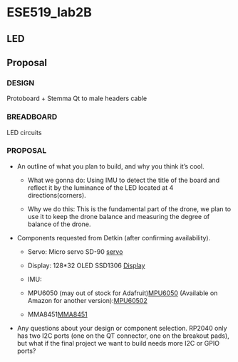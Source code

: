 # ESE519_lab2B


## LED


## Proposal
### DESIGN
Protoboard + Stemma Qt to male headers cable

### BREADBOARD
LED circuits

### PROPOSAL
- An outline of what you plan to build, and why you think it’s cool.

  - What we gonna do: 
Using IMU to detect the title of the board and reflect it by the luminance of the LED located at 4 directions(corners). 

  - Why we do this: 
This is the fundamental part of the drone, we plan to use it to keep the drone balance and measuring the degree of balance of the drone. 

- Components requested from Detkin (after confirming availability).
    - Servo: Micro servo SD-90 [servo](https://www.digikey.com/en/products/detail/gearbox-labs/PART%2520MICRO%2520SERVO%2520SG-90%2520ANALOG/16159912?utm_adgroup=Motors%20-%20AC%2C%20DC&utm_source=google&utm_medium=cpc&utm_campaign=Shopping_Product_Motors%2C%20Solenoids%2C%20Driver%20Boards%2FModules_NEW&utm_term=&utm_content=Motors%20-%20AC%2C%20DC&gclid=CjwKCAjwwL6aBhBlEiwADycBIKHGbRNoXgU73AqBxXqaXLsZl-pzncPgMMfCcFZEfmzbnrYH58MbdxoCAd8QAvD_BwE)

  - Display: 128*32 OLED SSD1306 [Display](https://www.adafruit.com/product/2900)

  - IMU: 
  - MPU6050 (may out of stock for Adafruit)[MPU6050](https://www.adafruit.com/product/3886)
    (Available on Amazon for another version):[MPU60502](https://www.amazon.com/HiLetgo-MPU-6050-Accelerometer-Gyroscope-Converter/dp/B01DK83ZYQ?th=1)
  - MMA8451[MMA8451](https://learn.adafruit.com/adafruit-mma8451-accelerometer-breakout)

- Any questions about your design or component selection.
RP2040 only has two I2C ports (one on the QT connector, one on the breakout pads), but what if the final project we want to build needs more I2C or GPIO ports?

